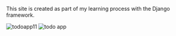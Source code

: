 This site is created as part of my learning process with the Django framework.

![todoapp11](https://github.com/MarameKhelil/To-do-app/assets/102168288/31572fa0-32d5-45d3-835f-be42ec86a5f6)
![todo app](https://github.com/MarameKhelil/To-do-app/assets/102168288/4a198976-4d3a-4a01-8025-e2219e6d24a6)
